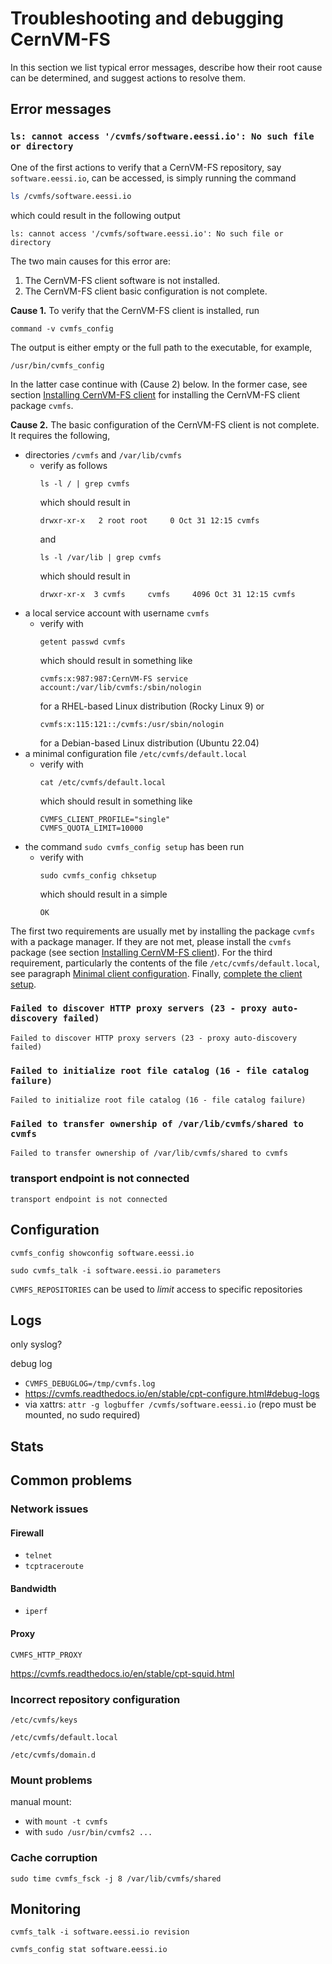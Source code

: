# Troubleshooting and debugging CernVM-FS

<!-- only client-side, assumption is that CernVM-FS replica servers and proxy
servers are working correctly (?) -->

In this section we list typical error messages, describe how their root cause
can be determined, and suggest actions to resolve them.

## Error messages

### `ls: cannot access '/cvmfs/software.eessi.io': No such file or directory`

One of the first actions to verify that a CernVM-FS repository, say
`software.eessi.io`, can be accessed, is simply running the command
```bash
ls /cvmfs/software.eessi.io
```
which could result in the following output
``` { .bash .no-copy }
ls: cannot access '/cvmfs/software.eessi.io': No such file or directory
```

The two main causes for this error are:
1. The CernVM-FS client software is not installed.
2. The CernVM-FS client basic configuration is not complete.

**Cause 1.** To verify that the CernVM-FS client is installed, run
``` { .bash .copy }
command -v cvmfs_config
```

The output is either empty or the full path to the executable, for example,
``` { .bash .no-copy }
/usr/bin/cvmfs_config
```
In the latter case continue with (Cause 2) below. In the former case, see
section [Installing CernVM-FS client](access/client/#installing-cernvm-fs-client)
for installing the CernVM-FS client package `cvmfs`.

**Cause 2.** The basic configuration of the CernVM-FS client is not complete. It
requires the following,
- directories `/cvmfs` and `/var/lib/cvmfs`
  - verify as follows
    ``` { .bash .copy }
    ls -l / | grep cvmfs
    ```
    which should result in
    ``` { .bash .no-copy }
    drwxr-xr-x   2 root root     0 Oct 31 12:15 cvmfs
    ```
    and
    ``` { .bash .copy }
    ls -l /var/lib | grep cvmfs
    ```
    which should result in
    ``` { .bash .no-copy }
    drwxr-xr-x  3 cvmfs     cvmfs     4096 Oct 31 12:15 cvmfs
    ```
- a local service account with username `cvmfs`
  - verify with
    ``` { .bash .copy }
    getent passwd cvmfs
    ```
    which should result in something like
    ``` { .bash .no-copy }
    cvmfs:x:987:987:CernVM-FS service account:/var/lib/cvmfs:/sbin/nologin
    ```
    for a RHEL-based Linux distribution (Rocky Linux 9) or
    ``` { .bash .no-copy }
    cvmfs:x:115:121::/cvmfs:/usr/sbin/nologin
    ```
    for a Debian-based Linux distribution (Ubuntu 22.04)
- a minimal configuration file `/etc/cvmfs/default.local`
  - verify with
    ``` { .bash .copy }
    cat /etc/cvmfs/default.local
    ```
    which should result in something like
    ``` { .ini .copy }
    CVMFS_CLIENT_PROFILE="single"
    CVMFS_QUOTA_LIMIT=10000
    ```
- the command `sudo cvmfs_config setup` has been run
  - verify with
    ``` { .bash .copy }
    sudo cvmfs_config chksetup
    ```
    which should result in a simple
    ``` { .bash .no-copy }
    OK
    ```

The first two requirements are usually met by installing the package
`cvmfs` with a package manager. If they are not met, please install the `cvmfs`
package (see section
[Installing CernVM-FS client](access/client/#installing-cernvm-fs-client)).
For the third requirement, particularly the contents of the file
`/etc/cvmfs/default.local`, see paragraph
[Minimal client configuration](access/client/#minimal_configuration).
Finally, [complete the client setup](access/client/#completing-the-client-setup).

### `Failed to discover HTTP proxy servers (23 - proxy auto-discovery failed)`
```
Failed to discover HTTP proxy servers (23 - proxy auto-discovery failed)
```

### `Failed to initialize root file catalog (16 - file catalog failure)`
```
Failed to initialize root file catalog (16 - file catalog failure)
```

### `Failed to transfer ownership of /var/lib/cvmfs/shared to cvmfs`
```
Failed to transfer ownership of /var/lib/cvmfs/shared to cvmfs
```

### transport endpoint is not connected
```
transport endpoint is not connected
```

## Configuration

```
cvmfs_config showconfig software.eessi.io
```

```
sudo cvmfs_talk -i software.eessi.io parameters
```

`CVMFS_REPOSITORIES` can be used to *limit* access to specific repositories

## Logs

only syslog?

debug log
- `CVMFS_DEBUGLOG=/tmp/cvmfs.log`
- https://cvmfs.readthedocs.io/en/stable/cpt-configure.html#debug-logs
- via xattrs: `attr -g logbuffer /cvmfs/software.eessi.io` (repo must be mounted, no sudo required)


## Stats

## Common problems

### Network issues

#### Firewall

- `telnet`
- `tcptraceroute`

#### Bandwidth

- `iperf`

#### Proxy

`CVMFS_HTTP_PROXY`

https://cvmfs.readthedocs.io/en/stable/cpt-squid.html

### Incorrect repository configuration

`/etc/cvmfs/keys`

`/etc/cvmfs/default.local`

`/etc/cvmfs/domain.d`

### Mount problems

manual mount:

- with `mount -t cvmfs`
- with `sudo /usr/bin/cvmfs2 ...`

### Cache corruption

```
sudo time cvmfs_fsck -j 8 /var/lib/cvmfs/shared
```

## Monitoring

```
cvmfs_talk -i software.eessi.io revision
```

```
cvmfs_config stat software.eessi.io
```
